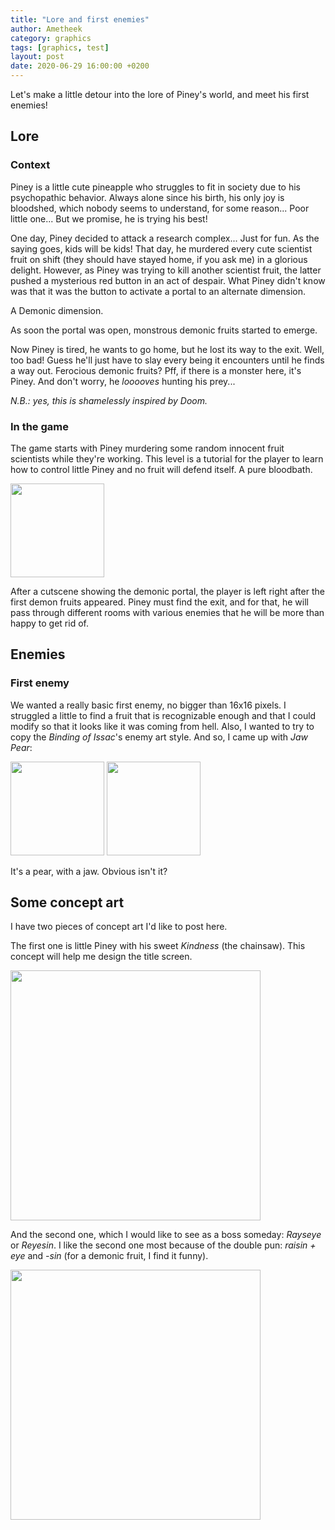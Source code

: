 ```yaml
---
title: "Lore and first enemies"
author: Ametheek
category: graphics
tags: [graphics, test]
layout: post
date: 2020-06-29 16:00:00 +0200
---
```


Let's make a little detour into the lore of Piney's world, and meet his first enemies!


## Lore

### Context

Piney is a little cute pineapple who struggles to fit in society due to his
psychopathic behavior. Always alone since his birth, his only joy is bloodshed,
which nobody seems to understand, for some reason... Poor little one... But we
promise, he is
trying his best!

One day, Piney decided to attack a research complex... Just for fun. As the
saying goes, kids will be kids! That day, he murdered every cute scientist fruit
on shift (they should have stayed home, if you ask me) in a glorious delight.
However, as Piney was trying to kill another scientist fruit, the latter pushed
a mysterious red button in an act of despair. What Piney didn't know was that it
was the button to activate a portal to an alternate dimension.

A Demonic dimension.

As soon the portal was open, monstrous demonic fruits started to emerge.

Now Piney is tired, he wants to go home, but he lost its way to the exit.
Well, too bad! Guess he'll just have to slay every being it encounters until he
finds a way out. Ferocious demonic fruits? Pff, if there is a monster here, it's
Piney. And don't worry, he _looooves_ hunting his prey...

_N.B.: yes, this is shamelessly inspired by Doom._

### In the game

The game starts with Piney murdering some random innocent fruit scientists
while they're working. This level is a tutorial for the player to learn how to
control little Piney and no fruit will defend itself. A pure bloodbath.

<img src="/gboi-kirby/assets/img/ennemies/innocents.png" height="150"  />

After a cutscene showing the demonic portal, the player is left right after the
first demon fruits appeared. Piney must find the exit, and for that, he will
pass through different rooms with various enemies that he will be more than
happy to get rid of.


## Enemies

### First enemy

We wanted a really basic first enemy, no bigger than 16x16 pixels. I struggled a
little to find a fruit that is recognizable enough and that I could modify so
that it looks like it was coming from hell. Also, I wanted to try to copy the
_Binding of Issac_'s enemy art style. And so, I came up with *Jaw Pear*:

<img src="/gboi-kirby/assets/img/ennemies/pear jax.gif" width="150"  />
<img src="/gboi-kirby/assets/img/ennemies/attack.gif" width="150"  />

It's a pear, with a jaw. Obvious isn't it?


## Some concept art

I have two pieces of concept art I'd like to post here.

The first one is little Piney with his sweet *Kindness* (the chainsaw). This
concept will help me design the title screen.

<img src="/gboi-kirby/assets/img/Pinie.png" width="400"  />

And the second one, which I would like to see as a boss someday: *Rayseye* or
*Reyesin*. I like the second one most because of the double pun: *raisin + eye*
and *-sin* (for a demonic fruit, I find it funny).

<img src="/gboi-kirby/assets/img/Reyesin.png" width="400"  />


